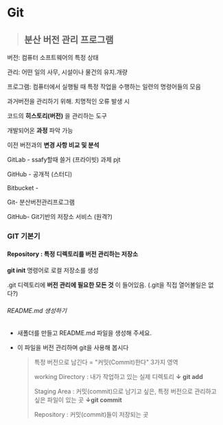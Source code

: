 # Git

> ## 분산 버전 관리 프로그램

  버전: 컴퓨터 소프트웨어의 특정 상태

  관리: 어떤 일의 사무, 시설이나 물건의 유지.개량

  프로그램: 컴퓨터에서 실행될 때 특정 작업을 수행하는 일련의 명령어들의 모음

  과거버전을 관리하기 위해. 치명적인 오류 발생 시



 코드의 **히스토리(버전)** 을 관리하는 도구

 개발되어온 **과정** 파악 가능

 이전 버전과의 **변경 사항 비교 및 분석**



GitLab - ssafy할때 쓸거 (프라이빗) 과제 pjt

GitHub - 공개적 (스터디)

Bitbucket - 



Git- 분산버전관리프로그램

GitHub- Git기반의 저장소 서비스 (원격?)



### GIT 기본기

#### Repository : 특정 디렉토리를 버전 관리하는 저장소

 **git init** 명령어로 로컬 저장소를 생성

 .git 디렉토리에 **버전 관리에 필요한 모든 것** 이 들어있음. (.git을 직접 열어볼일은 없다?)

###### README.md 생성하기

- 새폴더를 만들고 README.md 파일을 생성해 주세요.

- 이 파일을 버전 관리하며 git을 사용해 봅시다
  
  > 특정 버전으로 남긴다 = "커밋(Commit)한다" 3가지 영역
  > 
  > working Directory : 내가 작업하고 있는 실제 디렉토리   **↓ git add**
  > 
  > Staging Area : 커밋(commit)으로 남기고 싶은, 특정 버전으로 관리하고 싶은 파일이 있는 곳  **↓git commit**
  > 
  > Repository : 커밋(commit)들이 저장되는 곳




